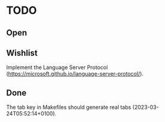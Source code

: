 # TODO

## Open

## Wishlist

Implement the Language Server Protocol (https://microsoft.github.io/language-server-protocol/).

## Done

The tab key in Makefiles should generate real tabs (2023-03-24T05:52:14+0100).

